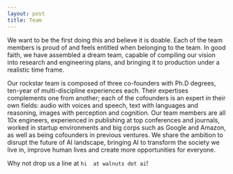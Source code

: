 ```yaml
---
layout: post
title: Team 
---
```


We want to be the first doing this and believe it is doable. Each of the team members is proud of and feels entitled when belonging to the team. In good faith, we have assembled a dream team, capable of compiling our vision into research and engineering plans, and bringing it to production under a realistic time frame. 

Our rockstar team is composed of three co-founders with Ph.D degrees, ten-year of multi-discipline experiences each. Their expertises complements one from another; each of the cofounders is an expert in their own fields: audio with voices and speech, text with languages and reasoning, images with perception and cognition. Our team members are all 10x engineers, experienced in publishing at top conferences and journals, worked in startup environments and big corps such as Google and Amazon, as well as being cofounders in previous ventures. We share the ambition to disrupt the future of AI landscape, bringing AI to transform the society we live in, improve human lives and create more opportunities for everyone.

Why not drop us a line at `hi  at walnuts dot ai`!